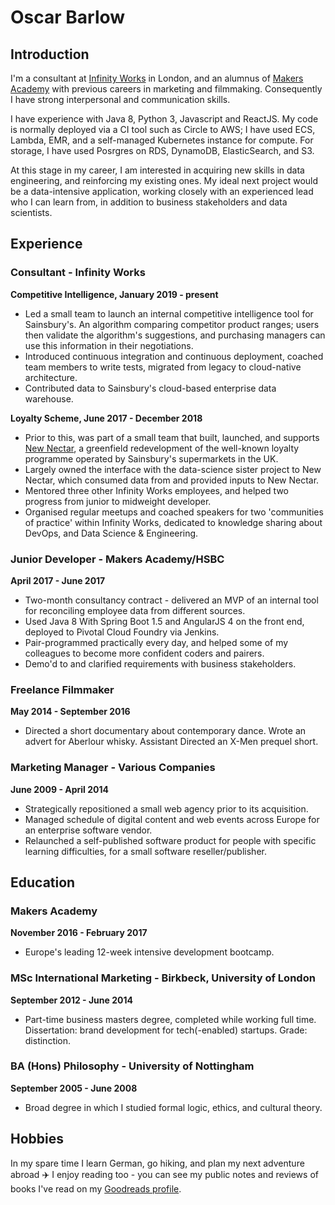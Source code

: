 # Oscar Barlow

## Introduction
I'm a consultant at [Infinity Works](https://www.infinityworks.com/) in London, and an alumnus of [Makers Academy](https://makers.tech/) with previous careers in marketing and filmmaking. Consequently I have strong interpersonal and communication skills.

I have experience with Java 8, Python 3, Javascript and ReactJS. My code is normally deployed via a CI tool such as Circle to AWS; I have used ECS, Lambda, EMR, and a self-managed Kubernetes instance for compute. For storage, I have used Posrgres on RDS, DynamoDB, ElasticSearch, and S3.

At this stage in my career, I am interested in acquiring new skills in data engineering, and reinforcing my existing ones. My ideal next project would be a data-intensive application, working closely with an experienced lead who I can learn from, in addition to business stakeholders and data scientists.

## Experience

### Consultant - Infinity Works 
**Competitive Intelligence, January 2019 - present**

* Led a small team to launch an internal competitive intelligence tool for Sainsbury's. An algorithm comparing competitor product ranges; users then validate the algorithm's suggestions, and purchasing managers can use this information in their negotiations.
* Introduced continuous integration and continuous deployment, coached team members to write tests, migrated from legacy to cloud-native architecture.
* Contributed data to Sainsbury's cloud-based enterprise data warehouse.

**Loyalty Scheme, June 2017 - December 2018**

* Prior to this, was part of a small team that built, launched, and supports [New Nectar](https://www.moneywise.co.uk/news/2018-04-05/sainburys-trials-new-nectar-scheme), a greenfield redevelopment of the well-known loyalty programme operated by Sainsbury's supermarkets in the UK.
* Largely owned the interface with the data-science sister project to New Nectar, which consumed data from and provided inputs to New Nectar.
* Mentored three other Infinity Works employees, and helped two progress from junior to midweight developer.
* Organised regular meetups and coached speakers for two 'communities of practice' within Infinity Works, dedicated to knowledge sharing about DevOps, and Data Science & Engineering.

### Junior Developer - Makers Academy/HSBC
**April 2017 - June 2017**

* Two-month consultancy contract - delivered an MVP of an internal tool for reconciling employee data from different sources.
* Used Java 8 With Spring Boot 1.5 and AngularJS 4 on the front end, deployed to Pivotal Cloud Foundry via Jenkins.
* Pair-programmed practically every day, and helped some of my colleagues to become more confident coders and pairers.
* Demo'd to and clarified requirements with business stakeholders.

### Freelance Filmmaker
**May 2014 - September 2016**

* Directed a short documentary about contemporary dance. Wrote an advert for Aberlour whisky. Assistant Directed an X-Men prequel short.

### Marketing Manager - Various Companies
**June 2009 - April 2014**

* Strategically repositioned a small web agency prior to its acquisition.
* Managed schedule of digital content and web events across Europe for an enterprise software vendor.
* Relaunched a self-published software product for people with specific learning difficulties, for a small software reseller/publisher.

## Education
### Makers Academy
**November 2016 - February 2017**

* Europe's leading 12-week intensive development bootcamp.

### MSc International Marketing - Birkbeck, University of London
**September 2012 - June 2014**

* Part-time business masters degree, completed while working full time. Dissertation: brand development for tech(-enabled) startups. Grade: distinction.

### BA (Hons) Philosophy - University of Nottingham 
**September 2005 - June 2008**

* Broad degree in which I studied formal logic, ethics, and cultural theory.

## Hobbies
In my spare time I learn German, go hiking, and plan my next adventure abroad :airplane: I enjoy reading too - you can see my public notes and reviews of books I've read on my [Goodreads profile](https://www.goodreads.com/user/show/88872855-oscar-barlow).